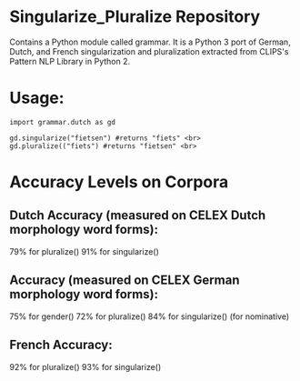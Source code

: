 # Singularize_Pluralize Repository 
Contains a Python module called grammar.
It is a Python 3 port of German, Dutch, and French singularization and pluralization extracted from CLIPS's Pattern NLP Library in Python 2.

# Usage:
```
import grammar.dutch as gd

gd.singularize("fietsen") #returns "fiets" <br>
gd.pluralize(("fiets") #returns "fietsen" <br>
```

# Accuracy Levels on Corpora
## Dutch Accuracy (measured on CELEX Dutch morphology word forms):
79% for pluralize()
91% for singularize()

## Accuracy (measured on CELEX German morphology word forms):
75% for gender()
72% for pluralize()
84% for singularize() (for nominative)

## French Accuracy:
92% for pluralize()
93% for singularize()
